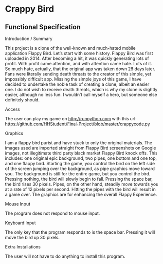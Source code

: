 # Crappy Bird



## Functional Specification

Introduction / Summary

This project is a clone of the well-known and much-hated mobile application Flappy Bird. Let’s start with some history. Flappy Bird was first uploaded in 2014. After becoming a hit, it was quickly generating lots of profit. With profit came attention, and with attention came hate. Lots of it. So much hate, actually, that the original app was taken down 28 days later. Fans were literally sending death threats to the creator of this simple, yet impossibly difficult app. Missing the simple joys of this game, I have decided to undertake the noble task of creating a clone, albeit an easier one. I do not wish to receive death threats, which is why my clone is slightly easier, although no less fun. I wouldn’t call myself a hero, but someone else definitely should.

Access

The user can play my game on http://runpython.com with this url: https://github.com/HHStudent/Final-Project/blob/master/crappycode.py

Graphics

I am a flappy bird purist and have stuck to only the original materials. The images used are imported straight from Flappy Bird screenshots on Google images, not illegitimate third party black market Flappy Bird knock offs. This includes: one original epic background, two pipes, one bottom and one top, and one flappy bird. Starting the game, you control the bird on the left side of the screen jumping over the background, as pipe graphics move toward you. The background is still for the entire game, but you control the bird. Pressing nothing, the bird will slowly begin to fall. Pressing the space bar, the bird rises 30 pixels. Pipes, on the other hand, steadily move towards you at a rate of 12 pixels per second. Hitting the pipes with the bird will result in a game over. The graphics are for enhancing the overall Flappy Experience.

Mouse Input

The program does not respond to mouse input.

Keyboard Input

The only key that the program responds to is the space bar. Pressing it will move the bird up 30 pixels.

Extra Installations

The user will not have to do anything to install this program.
